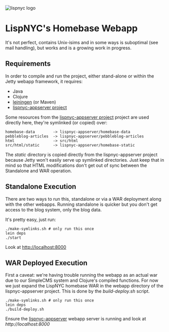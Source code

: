 <img src="http://lispnyc.org/static/images/theme-barsky-2.png" alt="lispnyc logo" title="LispNYC's homebase webapp" />

# LispNYC's Homebase Webapp

It's not perfect, contains Unix-isims and in some ways is suboptimal (see mail
handling), but works and is a growing work in progress.

## Requirements

In order to compile and run the project, either stand-alone or within
the Jetty webapp framework, it requires:

  * Java
  * Clojure
  * [leiningen](https://github.com/technomancy/leiningen)  (or Maven)
  * [lispnyc-appserver project](https://github.com/lispnyc/lispnyc/lispnyc-appserver)
  
Some resources from the [lispnyc-appserver project](https://github.com/lispnyc/lispnyc-appserver) project are used directly here, they're symlinked (or copied) over:

    homebase-data        -> lispnyc-appserver/homebase-data
    pebbleblog-articles  -> lispnyc-appserver/pebbleblog-articles
    html                 -> src/html
    src/html/static      -> lispnyc-appserver/homebase-static 

The *static* directory is copied directly from the lispnyc-appserver project because Jetty won't easily serve up symlinked directories.  Just keep that in mind so that HTML modifications don't get out of sync between the Standalone and WAR operation.

## Standalone Execution

There are two ways to run this, standalone or via a WAR deployment along with the other webapps.  Running standalone is quicker but you don't get access to the blog system, only the blog data.

It's pretty easy, just run:

    ./make-symlinks.sh # only run this once
    lein deps
    ./start

Look at [http://localhost:8000](http://localhost:8000)

## WAR Deployed Execution

First a caveat: we're having trouble running the webapp as an actual
war due to our SimpleCMS system and Clojure's compiled functions.  For
now we just expand the LispNYC homebase WAR in the webapp directory of
the lispnyc-appserver project. This is done by the *build-deploy.sh*
script.

    ./make-symlinks.sh # only run this once
    lein deps
    ./build-deploy.sh

Ensure the [lispnyc-appserver](https://github.com/lispnyc/lispnyc-appserver) webapp server is running and look at *http://localhost:8000*
